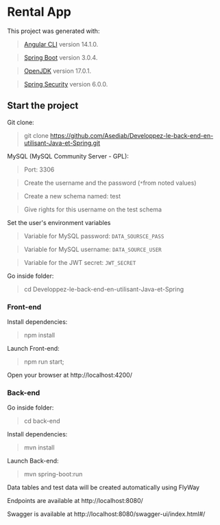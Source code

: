 # Rental App

This project was generated with:
> [Angular CLI](https://github.com/angular/angular-cli) version 14.1.0.  

> [Spring Boot](https://spring.io/projects/spring-boot) version 3.0.4.

> [OpenJDK](https://openjdk.org/projects/jdk/19/) version 17.0.1.

> [Spring Security](https://spring.io/projects/spring-security) version 6.0.0.

## Start the project

Git clone:

> git clone https://github.com/Asediab/Developpez-le-back-end-en-utilisant-Java-et-Spring.git

MySQL (MySQL Community Server - GPL):

> Port: 3306

> Create the username and the password (`*`from noted values)

> Create a new schema named: test

> Give rights for this username on the test schema

Set the user's environment variables

> Variable for MySQL password: `DATA_SOURSCE_PASS`

> Variable for MySQL username: `DATA_SOURCE_USER`

> Variable for the JWT secret: `JWT_SECRET`

Go inside folder:

> cd Developpez-le-back-end-en-utilisant-Java-et-Spring

### Front-end

Install dependencies:

> npm install

Launch Front-end:

> npm run start;

Open your browser at http://localhost:4200/

### Back-end

Go inside folder:

> cd back-end

Install dependencies:

> mvn install

Launch Back-end:

> mvn spring-boot:run

Data tables and test data will be created automatically using FlyWay

Endpoints are available at http://localhost:8080/

Swagger is available at http://localhost:8080/swagger-ui/index.html#/
